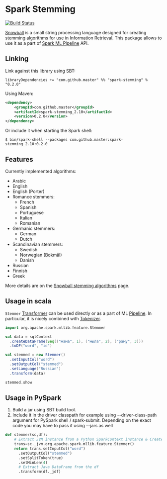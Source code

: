 # Spark Stemming

[![Build Status](https://travis-ci.org/master/spark-stemming.svg?branch=master)](https://travis-ci.org/master/spark-stemming)

[Snowball](http://snowballstem.org/) is a small string processing language
designed for creating stemming algorithms for use in Information Retrieval.
This package allows to use it as a part of [Spark ML
Pipeline](https://spark.apache.org/docs/latest/ml-guide.html) API.

## Linking

Link against this library using SBT:

```
libraryDependencies += "com.github.master" %% "spark-stemming" % "0.2.0"
```

Using Maven:

```xml
<dependency>
    <groupId>com.github.master</groupId>
    <artifactId>spark-stemming_2.10</artifactId>
    <version>0.2.0</version>
</dependency>
```

Or include it when starting the Spark shell:

```
$ bin/spark-shell --packages com.github.master:spark-stemming_2.10:0.2.0
```

## Features

Currently implemented algorithms:

* Arabic
* English
* English (Porter)
* Romance stemmers:
  * French
  * Spanish
  * Portuguese
  * Italian
  * Romanian
* Germanic stemmers:
  * German
  * Dutch
* Scandinavian stemmers:
  * Swedish
  * Norwegian (Bokmål)
  * Danish
* Russian
* Finnish
* Greek

More details are on the [Snowball stemming algorithms](http://snowballstem.org/algorithms/) page.

## Usage in scala

`Stemmer`
[Transformer](https://spark.apache.org/docs/latest/ml-guide.html#transformers)
can be used directly or as a part of ML
[Pipeline](https://spark.apache.org/docs/latest/ml-guide.html#pipeline). In
particular, it is nicely combined with
[Tokenizer](https://spark.apache.org/docs/latest/ml-features.html#tokenizer).

```scala
import org.apache.spark.mllib.feature.Stemmer

val data = sqlContext
  .createDataFrame(Seq(("мама", 1), ("мыла", 2), ("раму", 3)))
  .toDF("word", "id")

val stemmed = new Stemmer()
  .setInputCol("word")
  .setOutputCol("stemmed")
  .setLanguage("Russian")
  .transform(data)

stemmed.show
```

## Usage in PySpark
1. Build a jar using SBT build tool.
2. Include it in the driver classpath for example using --driver-class-path argument for PySpark shell / spark-submit. Depending on the exact code you may have to pass it using --jars as well


```python
def stemmer(sc,df):
    # Extract JVM instance from a Python SparkContext instance & Create Stemmer class
    trans=sc._jvm.org.apache.spark.mllib.feature.Stemmer()
    return trans.setInputCol("word")
      .setOutputCol("stemmed")
      .setSplitToken(true)
      .setMinLen(4)
      # Extract Java DataFrame from the df
      .transform(df._jdf)
```

